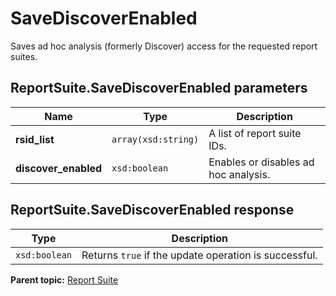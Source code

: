 # SaveDiscoverEnabled

Saves ad hoc analysis \(formerly Discover\) access for the requested report suites.

## ReportSuite.SaveDiscoverEnabled parameters

|Name|Type|Description|
|----|----|-----------|
|**rsid\_list** |`array(xsd:string)` |A list of report suite IDs.|
|**discover\_enabled** |`xsd:boolean` |Enables or disables ad hoc analysis.|

## ReportSuite.SaveDiscoverEnabled response

|Type|Description|
|----|-----------|
|`xsd:boolean` |Returns `true` if the update operation is successful.|

**Parent topic:** [Report Suite](../../methods/report_suite/r_methods_reportsuite.md)

